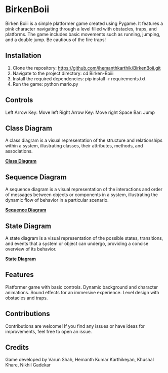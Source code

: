 # BirkenBoii
Birken Boiii is a simple platformer game created using Pygame. It features a pink character navigating through a level filled with obstacles, traps, and platforms. The game includes basic movements such as running, jumping, and a double jump. Be cautious of the fire traps!

## Installation
1. Clone the repository: https://github.com/ihemanthkarthik/BirkenBoii.git
2. Navigate to the project directory: cd Birken-Boiii
3. Install the required dependencies: pip install -r requirements.txt
4. Run the game: python mario.py

## Controls
Left Arrow Key: Move left
Right Arrow Key: Move right
Space Bar: Jump

## Class Diagram
A class diagram is a visual representation of the structure and relationships within a system, illustrating classes, their attributes, methods, and associations.

**[Class Diagram](https://github.com/ihemanthkarthik/BirkenBoii/blob/ac163d9bb6ffd0d13b97221249e8c23e6b38a134/UML/Class%20Diagram.jpg)**

## Sequence Diagram
A sequence diagram is a visual representation of the interactions and order of messages between objects or components in a system, illustrating the dynamic flow of behavior in a particular scenario.

**[Sequence Diagram](https://github.com/ihemanthkarthik/BirkenBoii/blob/856a8abbb85641dbea86a5e8a9f79365d8fec476/UML/Sequence%20Diagram.jpg)**

## State Diagram 
A state diagram is a visual representation of the possible states, transitions, and events that a system or object can undergo, providing a concise overview of its behavior.

**[State Diagram](https://github.com/ihemanthkarthik/BirkenBoii/blob/ac163d9bb6ffd0d13b97221249e8c23e6b38a134/UML/State%20Diagram.jpg)**

## Features
Platformer game with basic controls.
Dynamic background and character animations.
Sound effects for an immersive experience.
Level design with obstacles and traps.

## Contributions
Contributions are welcome! If you find any issues or have ideas for improvements, feel free to open an issue.

## Credits
Game developed by Varun Shah, Hemanth Kumar Karthikeyan, Khushal Khare, Nikhil Gadekar





